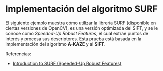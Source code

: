 # Implementación del algoritmo SURF

El siguiente ejemplo muestra cómo utilizar la librería SURF (disponible en ciertas versiones de OpenCV), es una versión optimizada del SIFT, y se le conoce como *Speeded-Up Robust Features*, el cual extrae puntos de interés y procesa sus descriptores. Esta prueba está basada en la implementación del algoritmo **A-KAZE** y al **SIFT**.

Referencias:
* [Introduction to SURF (Speeded-Up Robust Features)](https://opencv-python-tutroals.readthedocs.io/en/latest/py_tutorials/py_feature2d/py_surf_intro/py_surf_intro.html)
